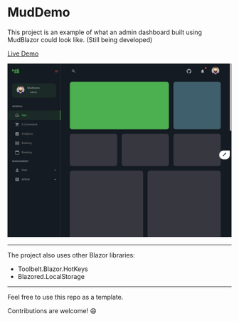# MudDemo

This project is an example of what an admin dashboard built using MudBlazor could look like. (Still being developed) 

[Live Demo](https://nice-grass-0b030b110.azurestaticapps.net)

![MudDemo (Dark)](/content/muddemo-dark.png)

---

The project also uses other Blazor libraries:

- Toolbelt.Blazor.HotKeys
- Blazored.LocalStorage

---

Feel free to use this repo as a template.

Contributions are welcome! :smile:
